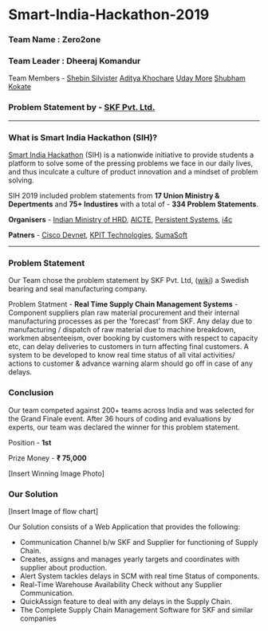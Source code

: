 # Smart-India-Hackathon-2019
### Team Name : **Zero2one**
### Team Leader : **Dheeraj Komandur**
Team Members - 
[Shebin Silvister](https://github.com/silvistershebin)
[Aditya Khochare](https://github.com/AdityaPune)
[Uday More](https://github.com/udayvmore1)
[Shubham Kokate](https://in.linkedin.com/shubham-kokate-614b15190)
### Problem Statement by - [SKF Pvt. Ltd.](https://www.skf.com/)
***

### What is Smart India Hackathon (SIH)?
[Smart India Hackathon](https://www.sih.gov.in/sih2019) (SIH) is a nationwide initiative to provide students a platform to solve some of the pressing problems we face in our daily lives, and thus inculcate a culture of product innovation and a mindset of problem solving.

SIH 2019 included problem statements from **17 Union Ministry & Depertments** and **75+ Industires** with a total of - **334 Problem Statements**. 

**Organisers** - [Indian Ministry of HRD](https://en.wikipedia.org/wiki/Ministry_of_Education_India), [AICTE](https://www.aicte-india.org/), [Persistent Systems](https://www.persistent.com/), [i4c](https://i4c.in/)

**Patners** - [Cisco Devnet](https://en.wikipedia.org/wiki/Cisco_DevNet), [KPIT Technologies](https://www.kpit.com/), [SumaSoft](https://www.sumasoft.com/)
***

### Problem Statement 
Our Team chose the problem statement by SKF Pvt. Ltd, ([wiki](https://en.wikipedia.org/wiki/SKF)) a Swedish bearing and seal manufacturing company.

Problem Statment - **Real Time Supply Chain Management Systems** - Component suppliers plan raw material procurement and their internal manufacturing processes as per the 'forecast' from SKF. Any delay due to manufacturing / dispatch of raw material due to machine breakdown, workmen absenteeism, over booking by customers with respect to capacity 
etc, can delay deliveries to customers in turn affecting final customers. A system to be developed to know real time status of all vital activities/ actions to customer & advance warning alarm should go off in case of any delays.


### Conclusion

Our team competed against 200+ teams across India and was selected for the Grand Finale event. After 36 hours of coding and evaluations by experts, our team was declared the winner for this problem statement. 

Position - **1st**

Prize Money - **₹ 75,000**

[Insert Winning Image Photo]

### Our Solution

[Insert Image of flow chart]

Our Solution consists of a Web Application that provides the following:
- Communication Channel b/w SKF and Supplier for functioning of Supply Chain. 
- Creates, assigns and manages yearly targets and coordinates with supplier about production.
- Alert System tackles delays in SCM with real time Status of components. 
- Real-Time Warehouse Availability Check without any Supplier Communication.
- QuickAssign feature to deal with any delays in the Supply Chain.
- The Complete Supply Chain Management Software for SKF and similar companies



